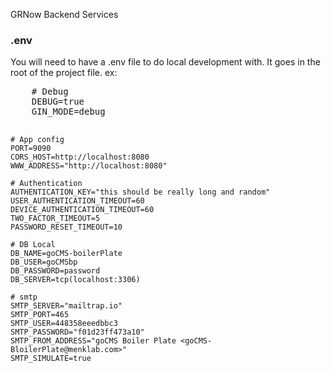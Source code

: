 GRNow Backend Services

<h3>.env</h3>
<p>You will need to have a .env file to do local development with. It goes in the root of the project file. ex:</p>
<pre>
    # Debug
    DEBUG=true
    GIN_MODE=debug

    # App config
    PORT=9090
    CORS_HOST=http://localhost:8080
    WWW_ADDRESS="http://localhost:8080"

    # Authentication
    AUTHENTICATION_KEY="this should be really long and random"
    USER_AUTHENTICATION_TIMEOUT=60
    DEVICE_AUTHENTICATION_TIMEOUT=60
    TWO_FACTOR_TIMEOUT=5
    PASSWORD_RESET_TIMEOUT=10

    # DB Local
    DB_NAME=goCMS-boilerPlate
    DB_USER=goCMSbp
    DB_PASSWORD=password
    DB_SERVER=tcp(localhost:3306)

    # smtp
    SMTP_SERVER="mailtrap.io"
    SMTP_PORT=465
    SMTP_USER=448358eeedbbc3
    SMTP_PASSWORD="f01d23ff473a10"
    SMTP_FROM_ADDRESS="goCMS Boiler Plate <goCMS-BloilerPlate@menklab.com>"
    SMTP_SIMULATE=true
</pre>


